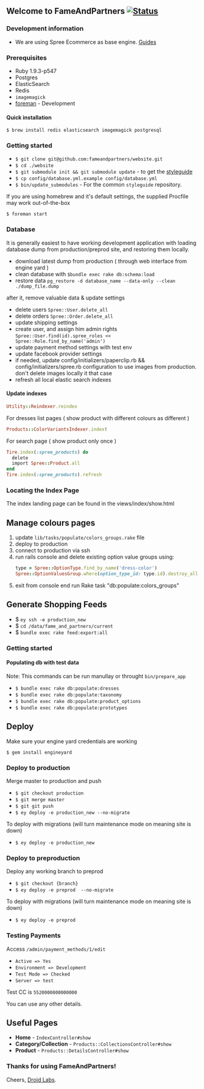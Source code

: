 ## Welcome to FameAndPartners [ ![Status](https://circleci.com/gh/fameandpartners/website/tree/master.png?circle-token=ee3bbb5414da6e449d774074ecc31fec5a18dce0)](https://circleci.com/gh/fameandpartners/website)

### Development information
* We are using Spree Ecommerce as base engine.
[Guides](http://guides.spreecommerce.com)

### Prerequisites

* Ruby 1.9.3-p547
* Postgres
* ElasticSearch
* Redis
* `imagemagick`
* [foreman](https://github.com/ddollar/foreman) - Development

#### Quick installation

```shell
$ brew install redis elasticsearch imagemagick postgresql
```

### Getting started

* `$ git clone git@github.com:fameandpartners/website.git`
* `$ cd ./website`
* `$ git submodule init && git submodule update` - to get the [styleguide](https://github.com/fameandpartners/styleguide)
* `$ cp config/database.yml.example config/database.yml`
* `$ bin/update_submodules` - For the common `styleguide` repository.

If you are using homebrew and it's default settings, the supplied Procfile may work out-of-the-box

```shell
$ foreman start
```

### Database

It is generally easiest to have working development application with loading database dump from production/preprod site, and restoring them locally.

* download latest dump from production ( through web interface from engine yard )
* clean database with `$bundle exec rake db:schema:load`
* restore data
  `pg_restore -d database_name --data-only --clean ./dump_file.dump`

after it, remove valuable data & update settings

* delete users `Spree::User.delete_all`
* delete orders `Spree::Order.delete_all`
* update shipping settings
* create user, and assign him admin rights `Spree::User.find(id).spree_roles << Spree::Role.find_by_name('admin')`
* update payment method settings with test env
* update facebook provider settings
* if needed, update config/initializers/paperclip.rb && config/initializers/spree.rb configuration to use images from production. don't delete images locally it that case
* refresh all local elastic search indexes

#### Update indexes

```ruby
Utility::Reindexer.reindex
```

For dresses list pages ( show product with different colours as different )

```ruby
Products::ColorVariantsIndexer.index!
```

For search page ( show product only once )

```ruby
Tire.index(:spree_products) do
  delete
  import Spree::Product.all
end
Tire.index(:spree_products).refresh
```

### Locating the Index Page
The index landing page can be found in the views/index/show.html

## Manage colours pages

1. update `lib/tasks/populate/colors_groups.rake` file
2. deploy to production
3. connect to production via ssh
4. run rails console and delete existing option value groups using:
    ```ruby
    type = Spree::OptionType.find_by_name('dress-color')
    Spree::OptionValuesGroup.where(option_type_id: type.id).destroy_all
    ```
5. exit from console end run Rake task "db:populate:colors_groups"

## Generate Shopping Feeds
* $ `ey ssh -e production_new`
* $ `cd /data/fame_and_partners/current`
* $ `bundle exec rake feed:export:all`

### Getting started


#### Populating db with test data
Note: This commands can be run manullay or throught `bin/prepare_app`

* `$ bundle exec rake db:populate:dresses`
* `$ bundle exec rake db:populate:taxonomy`
* `$ bundle exec rake db:populate:product_options`
* `$ bundle exec rake db:populate:prototypes`


## Deploy

Make sure your engine yard credentials are working

`$ gem install engineyard`


### Deploy to production

Merge master to production and push

* `$ git checkout production`
* `$ git merge master`
* `$ git git push`
* `$ ey deploy -e production_new --no-migrate`

To deploy with migrations (will turn maintenance mode on meaning site is down)
* `$ ey deploy -e production_new`


### Deploy to preproduction

Deploy any working branch to preprod

* `$ git checkout {branch}`
* `$ ey deploy -e preprod  --no-migrate`

To deploy with migrations (will turn maintenance mode on meaning site is down)
* `$ ey deploy -e preprod `


### Testing Payments

Access `/admin/payment_methods/1/edit`

 * `Active => Yes`
 * `Environment => Development`
 * `Test Mode => Checked`
 * `Server => test`

Test CC is `5520000000000000`

You can use any other details. 



## Useful Pages

 - **Home** - `IndexController#show`
 - **Category/Collection** - `Products::CollectionsController#show`
 - **Product** - `Products::DetailsController#show`


### Thanks for using FameAndPartners!

Cheers, [Droid Labs](http://droidlabs.pro).
